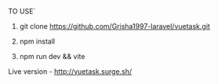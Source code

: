 TO USE`

1. git clone https://github.com/Grisha1997-laravel/vuetask.git

2. npm install

3. npm run dev && vite

Live version - http://vuetask.surge.sh/
